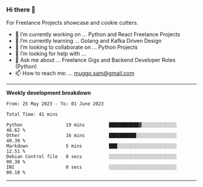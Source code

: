 ### Hi there 👋 



For Freelance Projects showcase and cookie cutters.

- 🔭 I’m currently working on ... Python and React Freelance Projects
- 🌱 I’m currently learning ... Golang and Kafka Driven Design
- 👯 I’m looking to collaborate on ... Python Projects
- 🤔 I’m looking for help with ...
- 💬 Ask me about ... Freelance Gigs and Backend Developer Roles (Python)
- 📫 How to reach me: ... muggo.sam@gmail.com
---------
**Weekly development breakdown**
<!--START_SECTION:waka-->

```text
From: 25 May 2023 - To: 01 June 2023

Total Time: 41 mins

Python                19 mins         ███████████▓░░░░░░░░░░░░░   46.62 %
Other                 16 mins         ██████████░░░░░░░░░░░░░░░   40.39 %
Markdown              5 mins          ███░░░░░░░░░░░░░░░░░░░░░░   12.51 %
Debian Control file   0 secs          ░░░░░░░░░░░░░░░░░░░░░░░░░   00.38 %
INI                   0 secs          ░░░░░░░░░░░░░░░░░░░░░░░░░   00.10 %
```

<!--END_SECTION:waka-->

----------


